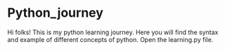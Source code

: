 # Python_journey
Hi folks! This is my python learning journey. Here you will find the syntax and example of different concepts of python.
Open the learning.py file.
